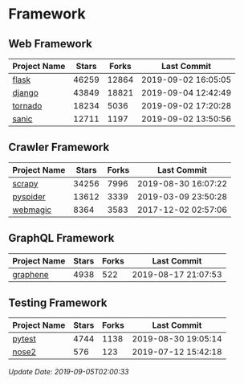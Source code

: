 # Framework

## Web Framework

| Project Name | Stars | Forks | Last Commit |
| ------------ | ----- | ----- | ----------- |
| [flask](https://github.com/pallets/flask) | 46259 | 12864 | 2019-09-02 16:05:05 |
| [django](https://github.com/django/django) | 43849 | 18821 | 2019-09-04 12:42:49 |
| [tornado](https://github.com/tornadoweb/tornado) | 18234 | 5036 | 2019-09-02 17:20:28 |
| [sanic](https://github.com/huge-success/sanic) | 12711 | 1197 | 2019-09-02 13:50:56 |

## Crawler Framework

| Project Name | Stars | Forks | Last Commit |
| ------------ | ----- | ----- | ----------- |
| [scrapy](https://github.com/scrapy/scrapy) | 34256 | 7996 | 2019-08-30 16:07:22 |
| [pyspider](https://github.com/binux/pyspider) | 13612 | 3339 | 2019-03-09 23:50:28 |
| [webmagic](https://github.com/code4craft/webmagic) | 8364 | 3583 | 2017-12-02 02:57:06 |

## GraphQL Framework

| Project Name | Stars | Forks | Last Commit |
| ------------ | ----- | ----- | ----------- |
| [graphene](https://github.com/graphql-python/graphene) | 4938 | 522 | 2019-08-17 21:07:53 |

## Testing Framework

| Project Name | Stars | Forks | Last Commit |
| ------------ | ----- | ----- | ----------- |
| [pytest](https://github.com/pytest-dev/pytest) | 4744 | 1138 | 2019-08-30 19:05:14 |
| [nose2](https://github.com/nose-devs/nose2) | 576 | 123 | 2019-07-12 15:42:18 |

*Update Date: 2019-09-05T02:00:33*